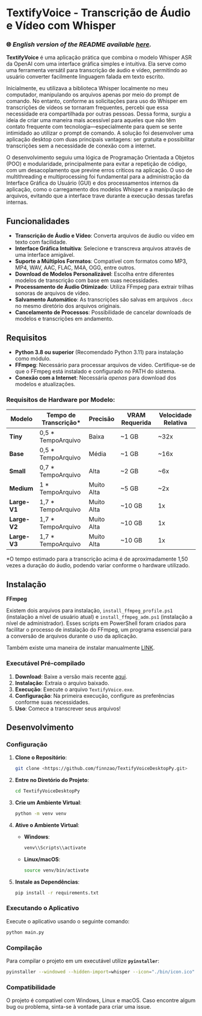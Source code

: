 # TextifyVoice - Transcrição de Áudio e Vídeo com Whisper

### 🌐 *English version of the README available [here](https://github.com/finnzao/TextifyVoiceDesktopPy/blob/main/readmeEnglish.md).*

**TextifyVoice** é uma aplicação prática que combina o modelo Whisper ASR da OpenAI com uma interface gráfica simples e intuitiva. Ela serve como uma ferramenta versátil para transcrição de áudio e vídeo, permitindo ao usuário converter facilmente linguagem falada em texto escrito.

Inicialmente, eu utilizava a biblioteca Whisper localmente no meu computador, manipulando os arquivos apenas por meio do prompt de comando. No entanto, conforme as solicitações para uso do Whisper em transcrições de vídeos se tornaram frequentes, percebi que essa necessidade era compartilhada por outras pessoas. Dessa forma, surgiu a ideia de criar uma maneira mais acessível para aqueles que não têm contato frequente com tecnologia—especialmente para quem se sente intimidado ao utilizar o prompt de comando. A solução foi desenvolver uma aplicação desktop com duas principais vantagens: ser gratuita e possibilitar transcrições sem a necessidade de conexão com a internet.

O desenvolvimento seguiu uma lógica de Programação Orientada a Objetos (POO) e modularidade, principalmente para evitar a repetição de código, com um desacoplamento que previne erros críticos na aplicação. O uso de multithreading e multiprocessing foi fundamental para a administração da Interface Gráfica do Usuário (GUI) e dos processamentos internos da aplicação, como o carregamento dos modelos Whisper e a manipulação de arquivos, evitando que a interface trave durante a execução dessas tarefas internas.

## Funcionalidades

- **Transcrição de Áudio e Vídeo**: Converta arquivos de áudio ou vídeo em texto com facilidade.
- **Interface Gráfica Intuitiva**: Selecione e transcreva arquivos através de uma interface amigável.
- **Suporte a Múltiplos Formatos**: Compatível com formatos como MP3, MP4, WAV, AAC, FLAC, M4A, OGG, entre outros.
- **Download de Modelos Personalizável**: Escolha entre diferentes modelos de transcrição com base em suas necessidades.
- **Processamento de Áudio Otimizado**: Utiliza FFmpeg para extrair trilhas sonoras de arquivos de vídeo.
- **Salvamento Automático**: As transcrições são salvas em arquivos `.docx` no mesmo diretório dos arquivos originais.
- **Cancelamento de Processos**: Possibilidade de cancelar downloads de modelos e transcrições em andamento.

## Requisitos

- **Python 3.8 ou superior** (Recomendado Python 3.11) para instalação como módulo.
- **FFmpeg**: Necessário para processar arquivos de vídeo. Certifique-se de que o FFmpeg está instalado e configurado no PATH do sistema.
- **Conexão com a Internet**: Necessária *apenas* para download dos modelos e atualizações.

### Requisitos de Hardware por Modelo:

| Modelo | Tempo de Transcrição* | Precisão | VRAM Requerida | Velocidade Relativa |
| --- | --- | --- | --- | --- |
| **Tiny** | 0,5 * TempoArquivo | Baixa | ~1 GB | ~32x |
| **Base** | 0,5 * TempoArquivo | Média | ~1 GB | ~16x |
| **Small** | 0,7 * TempoArquivo | Alta | ~2 GB | ~6x |
| **Medium** | 1 *  TempoArquivo | Muito Alta | ~5 GB | ~2x |
| **Large-V1** | 1,7 * TempoArquivo | Muito Alta | ~10 GB | 1x |
| **Large-V2** | 1,7 * TempoArquivo | Muito Alta | ~10 GB | 1x |
| **Large-V3** | 1,7 * TempoArquivo | Muito Alta | ~10 GB | 1x |

\*O tempo estimado para a transcrição acima é de aproximadamente 1,50 vezes a duração do áudio, podendo variar conforme o hardware utilizado.

## Instalação

**FFmpeg** 

Existem dois arquivos para instalação, `install_ffmpeg_profile.ps1` (instalação a nível de usuário atual) e `install_ffmpeg_adm.ps1` (instalação a nível de administrador). Esses scripts em PowerShell foram criados para facilitar o processo de instalação do FFmpeg, um programa essencial para a conversão de arquivos durante o uso da aplicação.

Também existe uma maneira de instalar manualmente [LINK](https://www.wikihow.com/Install-FFmpeg-on-Windows).

### Executável Pré-compilado

1. **Download**: Baixe a versão mais recente [aqui](https://github.com/finnzao/TextifyVoiceDesktopPy/releases/tag/v1).
2. **Instalação**: Extraia o arquivo baixado.
3. **Execução**: Execute o arquivo `TextifyVoice.exe`.
4. **Configuração**: Na primeira execução, configure as preferências conforme suas necessidades.
5. **Uso**: Comece a transcrever seus arquivos!



## Desenvolvimento

### Configuração

1. **Clone o Repositório**:
    
    ```bash
    git clone <https://github.com/finnzao/TextifyVoiceDesktopPy.git>
    
    ```
    
2. **Entre no Diretório do Projeto**:
    
    ```bash
    cd TextifyVoiceDesktopPy
    
    ```
    
3. **Crie um Ambiente Virtual**:
    
    ```bash
    python -m venv venv
    
    ```
    
4. **Ative o Ambiente Virtual**:
    - **Windows**:
        
        ```bash
        venv\\Scripts\\activate
        
        ```
        
    - **Linux/macOS**:
        
        ```bash
        source venv/bin/activate
        
        ```
        
5. **Instale as Dependências**:
    
    ```bash
    pip install -r requirements.txt
    
    ```
    

### Executando o Aplicativo

Execute o aplicativo usando o seguinte comando:

```bash
python main.py
```

### Compilação

Para compilar o projeto em um executável utilize **`pyinstaller`**:

```bash
pyinstaller --windowed --hidden-import=whisper --icon="./bin/icon.ico" --add-data="./bin/ffmpeg.exe;bin" --add-data="config.json;." textifyVoiceModelDownload.py
```

### Compatibilidade

O projeto é compatível com Windows, Linux e macOS. Caso encontre algum bug ou problema, sinta-se à vontade para criar uma issue.